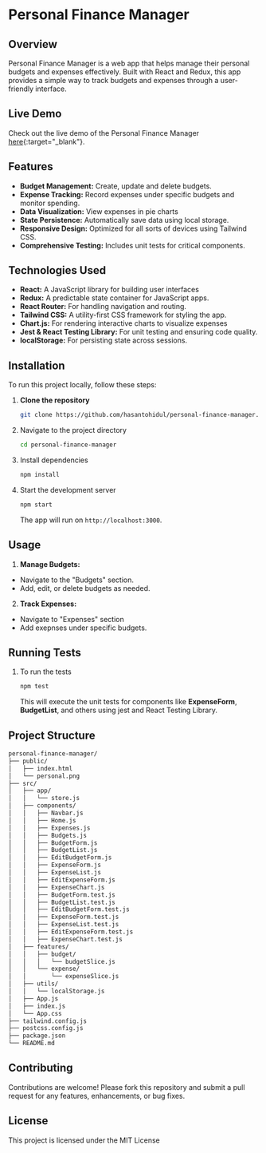 
# Personal Finance Manager

## Overview
Personal Finance Manager is a web app that helps manage their personal budgets and expenses effectively. Built with React and Redux, this app provides a simple way to track budgets and expenses through a user-friendly interface.

## Live Demo

Check out the live demo of the Personal Finance Manager [here](https://hasantohidul-personal-finance-manager.netlify.app/){:target="_blank"}.

## Features

- **Budget Management:** Create, update and delete budgets.
- **Expense Tracking:** Record expenses under specific budgets and monitor spending.
- **Data Visualization:** View expenses in pie charts
- **State Persistence:** Automatically save data using local storage.
- **Responsive Design:** Optimized for all sorts of devices using Tailwind CSS.
- **Comprehensive Testing:** Includes unit tests for critical components.


## Technologies Used

- **React:** A JavaScript library for building user interfaces
- **Redux:** A predictable state container for JavaScript apps.
- **React Router:** For handling navigation and routing.
- **Tailwind CSS:** A utility-first CSS framework for styling the app.
- **Chart.js:** For rendering interactive charts to visualize expenses
- **Jest & React Testing Library:** For unit testing and ensuring code quality.
- **localStorage:** For persisting state across sessions.
## Installation
To run this project locally, follow these steps:

1.  **Clone the repository**
    ```sh
    git clone https://github.com/hasantohidul/personal-finance-manager.git
    ```
2. Navigate to the project directory
    ```sh
    cd personal-finance-manager
    ```
3. Install dependencies
    ```sh
    npm install
    ```
4. Start the development server
    ```sh
    npm start
    ```
    The app will run on `http://localhost:3000`.
## Usage

1. **Manage Budgets:**
- Navigate to the "Budgets" section.
- Add, edit, or delete budgets as needed.
2. **Track Expenses:**
- Navigate to "Expenses" section
- Add exepnses under specific budgets.

## Running Tests

1. To run the tests
    ```sh
    npm test
    ```
    This will execute the unit tests for components like **ExpenseForm**, **BudgetList**, and others using jest and React Testing Library.
## Project Structure
```sh
personal-finance-manager/
├── public/
│   ├── index.html
│   └── personal.png
├── src/
│   ├── app/
│   │   └── store.js
│   ├── components/
│   │   ├── Navbar.js
│   │   ├── Home.js
│   │   ├── Expenses.js
│   │   ├── Budgets.js
│   │   ├── BudgetForm.js
│   │   ├── BudgetList.js
│   │   ├── EditBudgetForm.js
│   │   ├── ExpenseForm.js
│   │   ├── ExpenseList.js
│   │   ├── EditExpenseForm.js
│   │   ├── ExpenseChart.js
│   │   ├── BudgetForm.test.js
│   │   ├── BudgetList.test.js
│   │   ├── EditBudgetForm.test.js
│   │   ├── ExpenseForm.test.js
│   │   ├── ExpenseList.test.js
│   │   ├── EditExpenseForm.test.js
│   │   ├── ExpenseChart.test.js
│   ├── features/
│   │   ├── budget/
│   │   │   └── budgetSlice.js
│   │   └── expense/
│   │       └── expenseSlice.js
│   ├── utils/
│   │   └── localStorage.js
│   ├── App.js
│   ├── index.js
│   └── App.css
├── tailwind.config.js
├── postcss.config.js
├── package.json
└── README.md
```

## Contributing

Contributions are welcome! Please fork this repository and submit a pull request for any features, enhancements, or bug fixes.
## License
This project is licensed under the MIT License